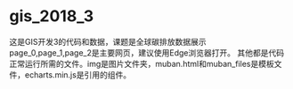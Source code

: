 # gis_2018_3
这是GIS开发3的代码和数据，课题是全球碳排放数据展示
page_0,page_1,page_2是主要网页，建议使用Edge浏览器打开。
其他都是代码正常运行所需的文件。img是图片文件夹，muban.html和muban_files是模板文件，echarts.min.js是引用的组件。
